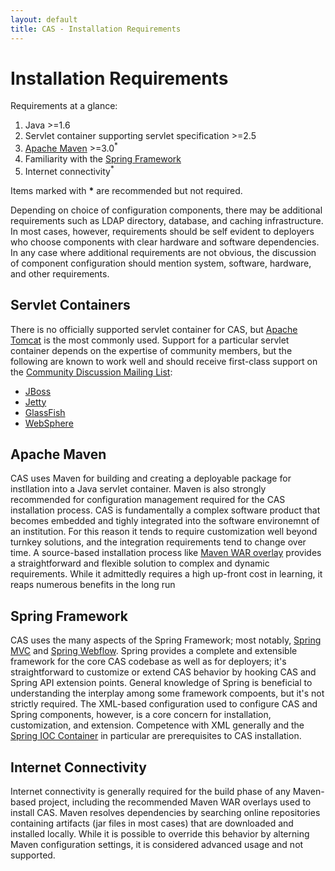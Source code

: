 ```yaml
---
layout: default
title: CAS - Installation Requirements
---
```

# Installation Requirements

Requirements at a glance:

1. Java >=1.6
2. Servlet container supporting servlet specification >=2.5
3. [Apache Maven](http://maven.apache.org/) >=3.0<sup>*</sup>
4. Familiarity with the [Spring Framework](http://www.springsource.org/)
5. Internet connectivity<sup>*</sup>

Items marked with <strong>*</strong> are recommended but not required.

Depending on choice of configuration components, there may be additional requirements such as LDAP directory,
database, and caching infrastructure. In most cases, however, requirements should be self evident to deployers who
choose components with clear hardware and software dependencies. In any case where additional requirements are
not obvious, the discussion of component configuration should mention system, software, hardware, and other
requirements.

## Servlet Containers
There is no officially supported servlet container for CAS, but [Apache Tomcat](http://tomcat.apache.org/) is the most
commonly used. Support for a particular servlet container depends on the expertise of community members, but the
following are known to work well and should receive first-class support on the
[Community Discussion Mailing List](../Mailing-Lists.html):

* [JBoss](http://www.jboss.org/)
* [Jetty](http://www.eclipse.org/jetty/)
* [GlassFish](http://glassfish.java.net/)
* [WebSphere](http://www.ibm.com/software/websphere/)

## Apache Maven
CAS uses Maven for building and creating a deployable package for instllation into a Java servlet container. Maven is
also strongly recommended for configuration management required for the CAS installation process. CAS is fundamentally
a complex software product that becomes embedded and tighly integrated into the software environemnt of an institution.
For this reason it tends to require customization well beyond turnkey solutions, and the integration requirements tend
to change over time. A source-based installation process like
[Maven WAR overlay](../installation/Maven-Overlay-Installation.html) provides a straightforward and flexible solution
to complex and dynamic requirements. While it admittedly requires a high up-front cost in learning, it reaps numerous
benefits in the long run

## Spring Framework
CAS uses the many aspects of the Spring Framework; most notably,
[Spring MVC](http://static.springsource.org/spring/docs/3.2.x/spring-framework-reference/html/mvc.html) and
[Spring Webflow](http://www.springsource.org/spring-web-flow). Spring provides a complete and extensible framework for
the core CAS codebase as well as for deployers; it's straightforward to customize or extend CAS behavior by hooking
CAS and Spring API extension points. General knowledge of Spring is beneficial to understanding the interplay among
some framework compoents, but it's not strictly required. The XML-based configuration used to configure CAS and Spring
components, however, is a core concern for installation, customization, and extension. Competence with XML generally
and the
[Spring IOC Container](http://static.springsource.org/spring/docs/3.2.x/spring-framework-reference/html/beans.html)
in particular are prerequisites to CAS installation.

## Internet Connectivity
Internet connectivity is generally required for the build phase of any Maven-based project, including the recommended
Maven WAR overlays used to install CAS. Maven resolves dependencies by searching online repositories containing
artifacts (jar files in most cases) that are downloaded and installed locally. While it is possible to override this
behavior by alterning Maven configuration settings, it is considered advanced usage and not supported.

